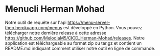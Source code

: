 # Menucli Herman Mohad

Notre outil de requête sur l'api https://menu-server-theo.herokuapp.com/menus est développé en Python.
Vous pouvez télécharger notre dernière release à cette adresse https://github.com/MelodiaM5/CICD_Herman-Mohad/releases.
Notre application est téléchargeable au format zip ou tar.gz et contient un README.md indiquant comment utiliser notre outil en ligne de commande.
